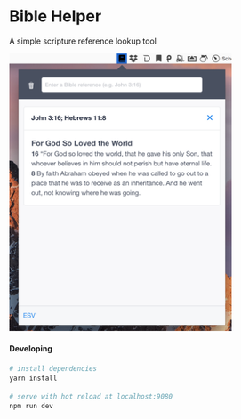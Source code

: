 # Bible Helper

A simple scripture reference lookup tool

<img src="screenshot.png" width="400"/>

#### Developing

``` bash
# install dependencies
yarn install

# serve with hot reload at localhost:9080
npm run dev

